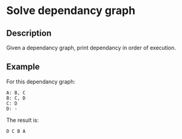 # Solve dependancy graph

## Description

Given a dependancy graph, print dependancy in order of execution.

## Example

For this dependancy graph:

    A: B, C
    B: C, D
    C: D
    D: -

The result is:

    D C B A